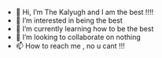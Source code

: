 - 👋 Hi, I’m The Kalyugh and I am the best !!!!
- 👀 I’m interested in being the best
- 🌱 I’m currently learning how to be the best  
- 💞️ I’m looking to collaborate on nothing
- 📫 How to reach me , no u cant !!!

<!---
ashwani666/ashwani666 is a ✨ special ✨ repository because its `README.md` (this file) appears on your GitHub profile.
You can click the Preview link to take a look at your changes.
--->
